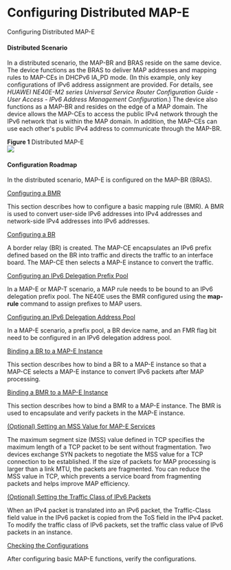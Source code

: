 Configuring Distributed MAP-E
=============================

Configuring Distributed MAP-E

#### Distributed Scenario

In a distributed scenario, the MAP-BR and BRAS reside on the same device. The device functions as the BRAS to deliver MAP addresses and mapping rules to MAP-CEs in DHCPv6 IA\_PD mode. (In this example, only key configurations of IPv6 address assignment are provided. For details, see *HUAWEI NE40E-M2 series Universal Service Router Configuration Guide - User Access - IPv6 Address Management Configuration*.) The device also functions as a MAP-BR and resides on the edge of a MAP domain. The device allows the MAP-CEs to access the public IPv4 network through the IPv6 network that is within the MAP domain. In addition, the MAP-CEs can use each other's public IPv4 address to communicate through the MAP-BR.

**Figure 1** Distributed MAP-E  
![](images/fig_dc_ne_map_cfg_0036.png)

#### Configuration Roadmap

In the distributed scenario, MAP-E is configured on the MAP-BR (BRAS).


[Configuring a BMR](../../../../software/nev8r10_vrpv8r16/user/ne/dc_ne_map_cfg_0022_mape_dis.html)

This section describes how to configure a basic mapping rule (BMR). A BMR is used to convert user-side IPv6 addresses into IPv4 addresses and network-side IPv4 addresses into IPv6 addresses.

[Configuring a BR](../../../../software/nev8r10_vrpv8r16/user/ne/dc_ne_map_cfg_0014_mape_dis.html)

A border relay (BR) is created. The MAP-CE encapsulates an IPv6 prefix defined based on the BR into traffic and directs the traffic to an interface board. The MAP-CE then selects a MAP-E instance to convert the traffic.

[Configuring an IPv6 Delegation Prefix Pool](../../../../software/nev8r10_vrpv8r16/user/ne/dc_ne_map_cfg_0032_dis_mape.html)

In a MAP-E or MAP-T scenario, a MAP rule needs to be bound to an IPv6 delegation prefix pool. The NE40E uses the BMR configured using the **map-rule** command to assign prefixes to MAP users.

[Configuring an IPv6 Delegation Address Pool](../../../../software/nev8r10_vrpv8r16/user/ne/dc_ne_map_cfg_0035_dis_mape.html)

In a MAP-E scenario, a prefix pool, a BR device name, and an FMR flag bit need to be configured in an IPv6 delegation address pool.

[Binding a BR to a MAP-E Instance](../../../../software/nev8r10_vrpv8r16/user/ne/dc_ne_map_cfg_0015_distributed.html)

This section describes how to bind a BR to a MAP-E instance so that a MAP-CE selects a MAP-E instance to convert IPv6 packets after MAP processing.

[Binding a BMR to a MAP-E Instance](../../../../software/nev8r10_vrpv8r16/user/ne/dc_ne_map_cfg_0016_distributed.html)

This section describes how to bind a BMR to a MAP-E instance. The BMR is used to encapsulate and verify packets in the MAP-E instance.

[(Optional) Setting an MSS Value for MAP-E Services](../../../../software/nev8r10_vrpv8r16/user/ne/dc_ne_map_cfg_0017_distributed.html)

The maximum segment size (MSS) value defined in TCP specifies the maximum length of a TCP packet to be sent without fragmentation. Two devices exchange SYN packets to negotiate the MSS value for a TCP connection to be established. If the size of packets for MAP processing is larger than a link MTU, the packets are fragmented. You can reduce the MSS value in TCP, which prevents a service board from fragmenting packets and helps improve MAP efficiency.

[(Optional) Setting the Traffic Class of IPv6 Packets](../../../../software/nev8r10_vrpv8r16/user/ne/dc_ne_map_cfg_0019_distributed.html)

When an IPv4 packet is translated into an IPv6 packet, the Traffic-Class field value in the IPv6 packet is copied from the ToS field in the IPv4 packet. To modify the traffic class of IPv6 packets, set the traffic class value of IPv6 packets in an instance.

[Checking the Configurations](../../../../software/nev8r10_vrpv8r16/user/ne/dc_ne_map_cfg_0020_distributed.html)

After configuring basic MAP-E functions, verify the configurations.